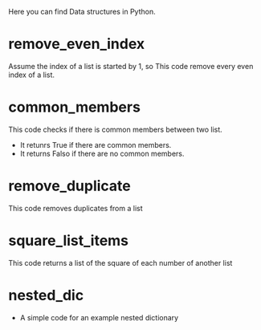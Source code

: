 Here you can find Data structures in Python.

# remove_even_index
Assume the index of a list is started by 1, so This code remove every even index of a list.

# common_members
This code checks if there is common members between two list.
- It retunrs True if there are common members.
- It returns Falso if there are no common members.

# remove_duplicate
This code removes duplicates from a list

# square_list_items
This code returns a list of the square of each number of another list

# nested_dic
- A simple code for an example nested dictionary